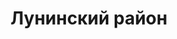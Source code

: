 ---
title: "Лунинский район"
template: district
visible: true
content:
    items:
        '@page.children': '/pamyatniki/luninskiy'

---